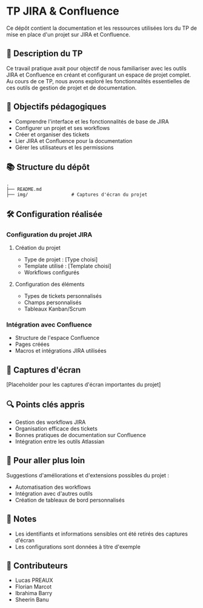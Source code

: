 # TP JIRA & Confluence

Ce dépôt contient la documentation et les ressources utilisées lors du TP de mise en place d'un projet sur JIRA et Confluence.

## 📝 Description du TP

Ce travail pratique avait pour objectif de nous familiariser avec les outils JIRA et Confluence en créant et configurant un espace de projet complet. Au cours de ce TP, nous avons exploré les fonctionnalités essentielles de ces outils de gestion de projet et de documentation.

## 🎯 Objectifs pédagogiques

- Comprendre l'interface et les fonctionnalités de base de JIRA
- Configurer un projet et ses workflows
- Créer et organiser des tickets
- Lier JIRA et Confluence pour la documentation
- Gérer les utilisateurs et les permissions

## 📚 Structure du dépôt

```
.
├── README.md
├── img/                # Captures d'écran du projet
```

## 🛠️ Configuration réalisée

### Configuration du projet JIRA

1. Création du projet
   - Type de projet : [Type choisi]
   - Template utilisé : [Template choisi]
   - Workflows configurés

2. Configuration des éléments
   - Types de tickets personnalisés
   - Champs personnalisés
   - Tableaux Kanban/Scrum

### Intégration avec Confluence

- Structure de l'espace Confluence
- Pages créées
- Macros et intégrations JIRA utilisées

## 📸 Captures d'écran

[Placeholder pour les captures d'écran importantes du projet]

## 🔍 Points clés appris

- Gestion des workflows JIRA
- Organisation efficace des tickets
- Bonnes pratiques de documentation sur Confluence
- Intégration entre les outils Atlassian

## 🚀 Pour aller plus loin

Suggestions d'améliorations et d'extensions possibles du projet :
- Automatisation des workflows
- Intégration avec d'autres outils
- Création de tableaux de bord personnalisés

## 📝 Notes

- Les identifiants et informations sensibles ont été retirés des captures d'écran
- Les configurations sont données à titre d'exemple

## 👥 Contributeurs

- Lucas PREAUX
- Florian Marcot
- Ibrahima Barry
- Sheerin Banu

